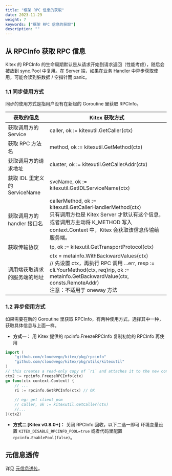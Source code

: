 ```yaml
---
title: "框架 RPC 信息的获取"
date: 2023-11-29
weight: 7
keywords: ["框架 RPC 信息的获取"]
description: ""
---
```


## 从 RPCInfo 获取 RPC 信息

Kitex 的 RPCInfo 的生命周期默认是从请求开始到请求返回（性能考虑），随后会被放到 sync.Pool 中复用。在 Server 端，如果在业务 Handler 中异步获取使用，可能会读到脏数据 / 空指针而 panic。

### 1.1 同步使用方式

同步的使用方式是指用户没有在新起的 Goroutine 里获取 RPCInfo。

| **获取的信息**                | **Kitex 获取方式**                                                                                                                                                                                |
| ----------------------------- | ---------------------------------------------------------------------------------------------------------------------------------------------------------------------------------------------------- |
| 获取调用方的 Service          | caller, ok :=  kitexutil.GetCaller(ctx)                                                                                                                                                              |
| 获取 RPC 方法名               | method, ok := kitexutil.GetMethod(ctx)                                                                                                                                                               |
| 获取调用方的请求地址          | cluster, ok := kitexutil.GetCallerAddr(ctx)                                                                                                                                                          |
| 获取 IDL 里定义的 ServiceName | svcName, ok := kitexutil.GetIDLServiceName(ctx)                                                                                                                                                      |
| 获取调用方的 handler 接口名   | callerMethod, ok := kitexutil.GetCallerHandlerMethod(ctx) <br/>只有调用方也是 Kitex Server 才默认有这个信息，或者调用方主动将 K_METHOD 写入 context.Context 中，Kitex 会获取该信息传输给服务端。           |
| 获取传输协议                  | tp, ok := kitexutil.GetTransportProtocol(ctx)                                                                                                                                                        |
| 调用端获取请求的服务端的地址  | ctx = metainfo.WithBackwardValues(ctx)<br/>// 先设置 ctx，再执行 RPC 调用 ...err, resp := cli.YourMethod(ctx, req)rip, ok := metainfo.GetBackwardValue(ctx, consts.RemoteAddr) <br/>注意：不适用于 oneway 方法 |

### 1.2 异步使用方式

如果需要在新的 Goroutine 里获取 RPCInfo，有两种使用方式，选择其中一种，获取具体信息与上面一样。

- **方式一：** 用 Kitex 提供的 rpcinfo.FreezeRPCInfo 复制初始的 RPCInfo 再使用

```go
import (
    "github.com/cloudwego/kitex/pkg/rpcinfo"
    "github.com/cloudwego/kitex/pkg/utils/kitexutil"
)
// this creates a read-only copy of `ri` and attaches it to the new context
ctx2 := rpcinfo.FreezeRPCInfo(ctx) 
go func(ctx context.Context) {
    // ...
    ri := rpcinfo.GetRPCInfo(ctx) // OK
    
    // eg: get client psm
    // caller, ok := kitexutil.GetCaller(ctx)
    //...
}(ctx2)

```

- **方式二 [Kitex v0.8.0+]：** 关闭 RPCInfo 回收，以下二选一即可
  环境变量设置 `KITEX_DISABLE_RPCINFO_POOL=true` 或者代码里配置 `rpcinfo.EnablePool(false)`。

## 元信息透传

详见 [元信息透传](https://www.cloudwego.io/zh/docs/kitex/tutorials/advanced-feature/metainfo/)。
